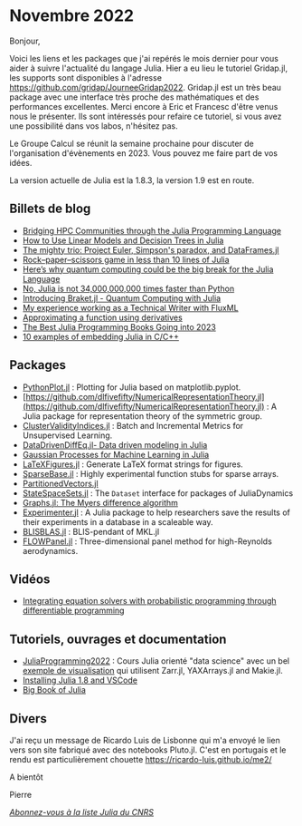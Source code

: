 # Novembre 2022 

Bonjour,

Voici les liens et les packages que j'ai repérés le mois dernier
pour vous aider à suivre l'actualité du langage Julia.  Hier a eu
lieu le tutoriel Gridap.jl, les supports sont disponibles à l'adresse
https://github.com/gridap/JourneeGridap2022.  Gridap.jl est un très
beau package avec une interface très proche des mathématiques et
des performances excellentes. Merci encore à Eric et Francesc d'être
venus nous le présenter. Ils sont intéressés pour refaire ce tutoriel,
si vous avez une possibilité dans vos labos, n'hésitez pas.

Le Groupe Calcul se réunit la semaine prochaine pour discuter de l'organisation 
d'évènements en 2023. Vous pouvez me faire part de vos idées.

La version actuelle de Julia est la 1.8.3, la version 1.9 est en route. 


## Billets de blog

- [Bridging HPC Communities through the Julia Programming Language](https://arxiv.org/pdf/2211.02740.pdf)
- [How to Use Linear Models and Decision Trees in Julia](https://www.freecodecamp.org/news/linear-models-vs-decision-trees-in-julia/)
- [The mighty trio: Project Euler, Simpson's paradox, and DataFrames.jl](https://bkamins.github.io/julialang/2022/11/25/paradox.html)
- [Rock–paper–scissors game in less than 10 lines of Julia](https://giordano.github.io/blog/2017-11-03-rock-paper-scissors/)
- [Here’s why quantum computing could be the big break for the Julia Language](https://juliazoid.com/heres-why-quantum-computing-could-be-the-big-break-for-the-julia-language-4684eb15bc12)
- [No, Julia is not 34,000,000,000 times faster than Python](https://juliazoid.com/no-julia-is-not-34-000-000-000-times-faster-than-python-f63e956313d7)
- [Introducing Braket.jl - Quantum Computing with Julia](https://forem.julialang.org/kshyatt/introducing-braketjl-10f2) 
- [My experience working as a Technical Writer with FluxML](https://forem.julialang.org/saransh/my-experience-working-as-a-technical-writer-with-fluxml-part-1-33g)
- [Approximating a function using derivatives](https://www.tamaspapp.eu/pages/blog/2022/hermite-approximation-spectralkit/index.html)
- [The Best Julia Programming Books Going into 2023](https://juliazoid.com/the-best-julia-programming-books-going-into-2023-ab51adae091c)
- [10 examples of embedding Julia in C/C++](https://blog.esciencecenter.nl/10-examples-of-embedding-julia-in-c-c-66282477e62c)

## Packages

- [PythonPlot.jl](https://github.com/stevengj/PythonPlot.jl) : Plotting for Julia based on matplotlib.pyplot.
- [https://github.com/dlfivefifty/NumericalRepresentationTheory.jl](https://github.com/dlfivefifty/NumericalRepresentationTheory.jl) : A Julia package for representation theory of the symmetric group.
- [ClusterValidityIndices.jl](https://github.com/AP6YC/ClusterValidityIndices.jl) : Batch and Incremental Metrics for Unsupervised Learning.
- [DataDrivenDiffEq.jl- Data driven modeling in Julia](https://youtu.be/Cn5HO78Q2XA) 
- [Gaussian Processes for Machine Learning in Julia](https://github.com/JuliaGaussianProcesses)
- [LaTeXFigures.jl](https://github.com/singularitti/LaTeXFigures.jl) : Generate LaTeX format strings for figures.
- [SparseBase.jl](https://github.com/Wimmerer/SparseBase.jl) : Highly experimental function stubs for sparse arrays.
- [PartitionedVectors.jl](https://github.com/JuliaSmoothOptimizers/PartitionedVectors.jl)
- [StateSpaceSets.jl](https://github.com/JuliaDynamics/StateSpaceSets.jl) : The `Dataset` interface for packages of JuliaDynamics
- [Graphs.jl: The Myers difference algorithm](https://opensourc.es/blog/graphs.jl-the-myers-difference-algorithm/index.html)
- [Experimenter.jl](https://github.com/JamieMair/Experimenter.jl) : A Julia package to help researchers save the results of their experiments in a database in a scaleable way.
- [BLISBLAS.jl](https://github.com/JuliaLinearAlgebra/BLISBLAS.jl) : BLIS-pendant of MKL.jl
- [FLOWPanel.jl](https://github.com/byuflowlab/FLOWPanel.jl) : Three-dimensional panel method for high-Reynolds aerodynamics.

## Vidéos

- [Integrating equation solvers with probabilistic programming through differentiable programming](http://www.stochasticlifestyle.com/integrating-equation-solvers-with-probabilistic-programming-through-differentiable-programming/)


## Tutoriels, ouvrages et documentation

- [JuliaProgramming2022](https://github.com/lazarusA/JuliaProgramming2022) : Cours Julia orienté "data science" avec un bel [exemple de visualisation](https://www.youtube.com/watch?v=VPfmsEumB2o) qui utilisent  Zarr.jl, YAXArrays.jl and Makie.jl.
- [Installing Julia 1.8 and VSCode](https://ufechner7.github.io/2022/08/18/installing-julia.html)
- [Big Book of Julia](https://codeberg.org/AdamWysokinski/BBJ)

## Divers

J'ai reçu un message de Ricardo Luis de Lisbonne qui m'a envoyé le lien vers son site fabriqué 
avec des notebooks Pluto.jl. C'est en portugais et le rendu est particulièrement chouette 
 https://ricardo-luis.github.io/me2/

A bientôt

Pierre

[*Abonnez-vous à la liste Julia du CNRS*](https://listes.services.cnrs.fr/wws/subscribe/julia)

